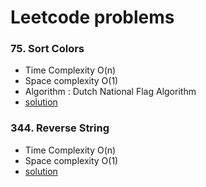 ﻿# Leetcode problems

### 75. Sort Colors
- Time Complexity O(n)
- Space complexity O(1)
- Algorithm : Dutch National Flag Algorithm
- [solution](https://github.com/Naveen1825/leetcode-problems/blob/main/Arrays/75%20Sort%20Colors.py)

### 344. Reverse String
- Time Complexity O(n)
- Space complexity O(1)
- [solution](https://github.com/Naveen1825/leetcode-problems/blob/main/Strings/344%20Reverse%20String.py)
